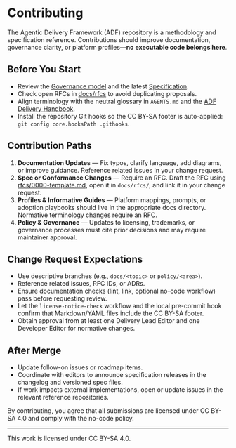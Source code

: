 # Contributing

The Agentic Delivery Framework (ADF) repository is a methodology and specification reference. Contributions should improve documentation, governance clarity, or platform profiles—**no executable code belongs here**.

## Before You Start

- Review the [Governance model](governance.md) and the latest [Specification](specs/spec.v0.4.0.md).
- Check open RFCs in [docs/rfcs](rfcs/process.md#workflow) to avoid duplicating proposals.
- Align terminology with the neutral glossary in `AGENTS.md` and the [ADF Delivery Handbook](guide/handbook.md#repository-guardrails-no-code-policy).
- Install the repository Git hooks so the CC BY-SA footer is auto-applied: `git config core.hooksPath .githooks`.

## Contribution Paths

1. **Documentation Updates** — Fix typos, clarify language, add diagrams, or improve guidance. Reference related issues in your change request.
2. **Spec or Conformance Changes** — Require an RFC. Draft the RFC using [rfcs/0000-template.md](rfcs/0000-template.md), open it in `docs/rfcs/`, and link it in your change request.
3. **Profiles & Informative Guides** — Platform mappings, prompts, or adoption playbooks should live in the appropriate docs directory. Normative terminology changes require an RFC.
4. **Policy & Governance** — Updates to licensing, trademarks, or governance processes must cite prior decisions and may require maintainer approval.

## Change Request Expectations

- Use descriptive branches (e.g., `docs/<topic>` or `policy/<area>`).
- Reference related issues, RFC IDs, or ADRs.
- Ensure documentation checks (lint, link, optional no-code workflow) pass before requesting review.
- Let the `license-notice-check` workflow and the local pre-commit hook confirm that Markdown/YAML files include the CC BY-SA footer.
- Obtain approval from at least one Delivery Lead Editor and one Developer Editor for normative changes.

## After Merge

- Update follow-on issues or roadmap items.
- Coordinate with editors to announce specification releases in the changelog and versioned spec files.
- If work impacts external implementations, open or update issues in the relevant reference repositories.

By contributing, you agree that all submissions are licensed under CC BY-SA 4.0 and comply with the no-code policy.

---

This work is licensed under CC BY-SA 4.0.
